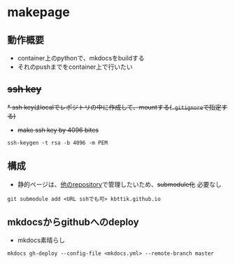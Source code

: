 # makepage

## 動作概要
* container上のpythonで、mkdocsをbuildする
* それのpushまでをcontainer上で行いたい

## ~~ssh key~~
~~* ssh keyはlocalでレポジトリの中に作成して、mountする(`.gitignore`で指定する)~~
* ~~make ssh key by 4096 bites~~
```
ssh-keygen -t rsa -b 4096 -m PEM
```

## 構成
* 静的ページは、[他のrepository](https://kbttik.github.io/)で管理したいため、~~submodule化~~ 必要なし
```
git submodule add <URL sshでも可> kbttik.github.io
```

## mkdocsからgithubへのdeploy
* mkdocs素晴らし
```
mkdocs gh-deploy --config-file <mkdocs.yml> --remote-branch master
```